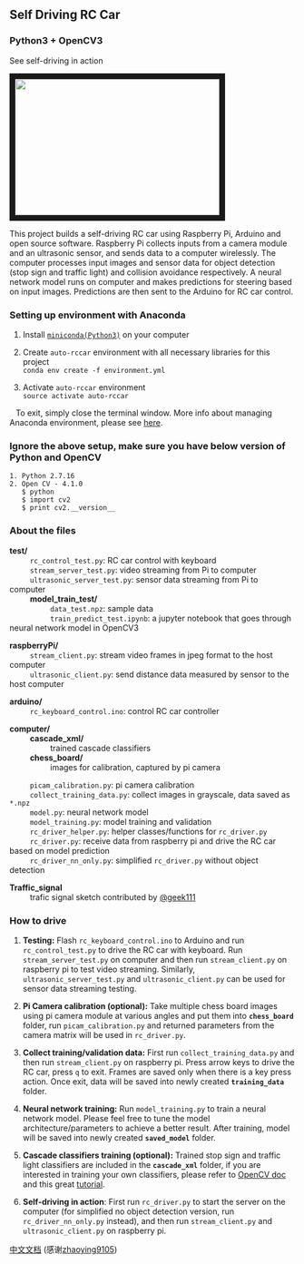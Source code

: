 ## Self Driving RC Car
### Python3 + OpenCV3

See self-driving in action  

<a href="http://www.youtube.com/watch?feature=player_embedded&v=BBwEF6WBUQs
" target="_blank"><img src="http://img.youtube.com/vi/BBwEF6WBUQs/0.jpg" width="360" height="240" border="10" /></a>

This project builds a self-driving RC car using Raspberry Pi, Arduino and open source software. Raspberry Pi collects inputs from a camera module and an ultrasonic sensor, and sends data to a computer wirelessly. The computer processes input images and sensor data for object detection (stop sign and traffic light) and collision avoidance respectively. A neural network model runs on computer and makes predictions for steering based on input images. Predictions are then sent to the Arduino for RC car control. 
  
### Setting up environment with Anaconda
  1. Install [`miniconda(Python3)`](https://conda.io/miniconda.html) on your computer
  2. Create `auto-rccar` environment with all necessary libraries for this project  
     ```conda env create -f environment.yml```
     
  3. Activate `auto-rccar` environment  
     ```source activate auto-rccar```
  
  &ensp; To exit, simply close the terminal window. More info about managing Anaconda environment, please see [here](https://conda.io/docs/user-guide/tasks/manage-environments.html).
  
### Ignore the above setup, make sure you have below version of Python and OpenCV
    1. Python 2.7.16
    2. Open CV - 4.1.0 
       $ python
       $ import cv2
       $ print cv2.__version__
  
### About the files
**test/**  
  &emsp; &emsp; `rc_control_test.py`: RC car control with keyboard  
  &emsp; &emsp;  `stream_server_test.py`: video streaming from Pi to computer  
  &emsp; &emsp;  `ultrasonic_server_test.py`: sensor data streaming from Pi to computer  
  &emsp; &emsp;  **model_train_test/**  
      &emsp; &emsp;  &emsp; &emsp; `data_test.npz`: sample data  
      &emsp; &emsp;  &emsp; &emsp; `train_predict_test.ipynb`: a jupyter notebook that goes through neural network model in OpenCV3  
  
**raspberryPi/**    
  &emsp; &emsp;  `stream_client.py`:        stream video frames in jpeg format to the host computer  
  &emsp; &emsp;  `ultrasonic_client.py`:    send distance data measured by sensor to the host computer  
  
**arduino/**  
  &emsp; &emsp;  `rc_keyboard_control.ino`: control RC car controller  
  
**computer/**    
  &emsp; &emsp;  **cascade_xml/**  
      &emsp; &emsp;  &emsp; &emsp;  trained cascade classifiers  
  &emsp; &emsp;  **chess_board/**   
      &emsp; &emsp;  &emsp; &emsp;  images for calibration, captured by pi camera  
      
  &emsp; &emsp;  `picam_calibration.py`:     pi camera calibration  
  &emsp; &emsp;  `collect_training_data.py`: collect images in grayscale, data saved as `*.npz`  
  &emsp; &emsp;  `model.py`:                 neural network model  
  &emsp; &emsp;  `model_training.py`:        model training and validation  
  &emsp; &emsp;  `rc_driver_helper.py`:      helper classes/functions for `rc_driver.py`  
  &emsp; &emsp;  `rc_driver.py`:             receive data from raspberry pi and drive the RC car based on model prediction  
  &emsp; &emsp;  `rc_driver_nn_only.py`:     simplified `rc_driver.py` without object detection  
  
  
**Traffic_signal**  
  &emsp; &emsp;  trafic signal sketch contributed by [@geek111](https://github.com/geek1111)


### How to drive
1. **Testing:** Flash `rc_keyboard_control.ino` to Arduino and run `rc_control_test.py` to drive the RC car with keyboard. Run `stream_server_test.py` on computer and then run `stream_client.py` on raspberry pi to test video streaming. Similarly, `ultrasonic_server_test.py` and `ultrasonic_client.py` can be used for sensor data streaming testing.   

2. **Pi Camera calibration (optional):** Take multiple chess board images using pi camera module at various angles and put them into **`chess_board`** folder, run `picam_calibration.py` and returned parameters from the camera matrix will be used in `rc_driver.py`.

3. **Collect training/validation data:** First run `collect_training_data.py` and then run `stream_client.py` on raspberry pi. Press arrow keys to drive the RC car, press `q` to exit. Frames are saved only when there is a key press action. Once exit, data will be saved into newly created **`training_data`** folder.

4. **Neural network training:** Run `model_training.py` to train a neural network model. Please feel free to tune the model architecture/parameters to achieve a better result. After training, model will be saved into newly created **`saved_model`** folder.

5. **Cascade classifiers training (optional):** Trained stop sign and traffic light classifiers are included in the **`cascade_xml`** folder, if you are interested in training your own classifiers, please refer to [OpenCV doc](http://docs.opencv.org/doc/user_guide/ug_traincascade.html) and this great [tutorial](http://coding-robin.de/2013/07/22/train-your-own-opencv-haar-classifier.html).

6. **Self-driving in action**: First run `rc_driver.py` to start the server on the computer (for simplified no object detection version, run `rc_driver_nn_only.py` instead), and then run `stream_client.py` and `ultrasonic_client.py` on raspberry pi. 

[中文文档](https://github.com/zhaoying9105/AutoRCCar) (感谢[zhaoying9105](https://github.com/zhaoying9105))
